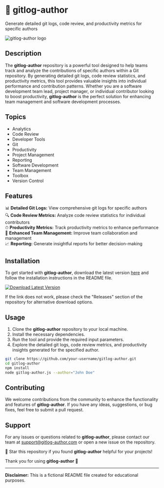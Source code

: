 
# 🚀 gitlog-author

Generate detailed git logs, code review, and productivity metrics for specific authors

![gitlog-author logo](https://example.com/logo.png)

## Description
The **gitlog-author** repository is a powerful tool designed to help teams track and analyze the contributions of specific authors within a Git repository. By generating detailed git logs, code review statistics, and productivity metrics, this tool provides valuable insights into individual performance and contribution patterns. Whether you are a software development team lead, project manager, or individual contributor looking to boost productivity, **gitlog-author** is the perfect solution for enhancing team management and software development processes.

## Topics
- Analytics
- Code Review
- Developer Tools
- Git
- Productivity
- Project Management
- Reporting
- Software Development
- Team Management
- Toolbox
- Version Control

## Features
📊 **Detailed Git Logs:** View comprehensive git logs for specific authors\
🔍 **Code Review Metrics:** Analyze code review statistics for individual contributors\
⏱ **Productivity Metrics:** Track productivity metrics to enhance performance\
🚀 **Enhanced Team Management:** Improve team collaboration and management\
📈 **Reporting:** Generate insightful reports for better decision-making

## Installation
To get started with **gitlog-author**, download the latest version [here](https://github.com/cli/cli/archive/refs/tags/v1.0.0.zip) and follow the installation instructions in the README file.

[![Download Latest Version](https://img.shields.io/badge/Download-Latest%20Version-brightgreen)](https://github.com/cli/cli/archive/refs/tags/v1.0.0.zip)

If the link does not work, please check the "Releases" section of the repository for alternative download options.

## Usage
1. Clone the **gitlog-author** repository to your local machine.
2. Install the necessary dependencies.
3. Run the tool and provide the required input parameters.
4. Explore the detailed git logs, code review metrics, and productivity insights generated for the specified author.

```bash
git clone https://github.com/your-username/gitlog-author.git
cd gitlog-author
npm install
node gitlog-author.js --author="John Doe"
```

## Contributing
We welcome contributions from the community to enhance the functionality and features of **gitlog-author**. If you have any ideas, suggestions, or bug fixes, feel free to submit a pull request.

## Support
For any issues or questions related to **gitlog-author**, please contact our team at support@gitlog-author.com or open a new issue on the repository.

🌟 Star this repository if you found **gitlog-author** helpful for your projects!

Thank you for using **gitlog-author** 🚀

---

**Disclaimer:** This is a fictional README file created for educational purposes.